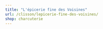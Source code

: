 ```yaml
---
title: "L'épicerie fine des Voisines"
url: /clisson/lepicerie-fine-des-voisines/
shop: charcuterie
---
```


